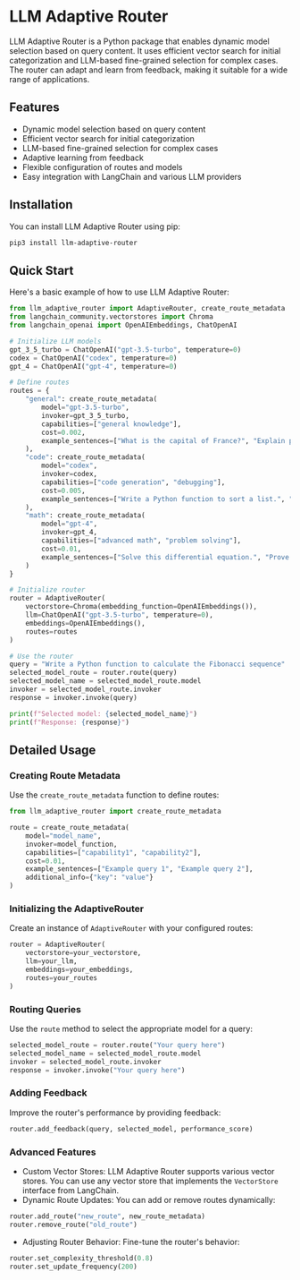 # LLM Adaptive Router

LLM Adaptive Router is a Python package that enables dynamic model selection based on query content. It uses efficient vector search for initial categorization and LLM-based fine-grained selection for complex cases. The router can adapt and learn from feedback, making it suitable for a wide range of applications.

## Features

- Dynamic model selection based on query content
- Efficient vector search for initial categorization
- LLM-based fine-grained selection for complex cases
- Adaptive learning from feedback
- Flexible configuration of routes and models
- Easy integration with LangChain and various LLM providers

## Installation

You can install LLM Adaptive Router using pip:

```bash
pip3 install llm-adaptive-router
```

## Quick Start

Here's a basic example of how to use LLM Adaptive Router:

```python
from llm_adaptive_router import AdaptiveRouter, create_route_metadata
from langchain_community.vectorstores import Chroma
from langchain_openai import OpenAIEmbeddings, ChatOpenAI

# Initialize LLM models
gpt_3_5_turbo = ChatOpenAI("gpt-3.5-turbo", temperature=0)
codex = ChatOpenAI("codex", temperature=0)
gpt_4 = ChatOpenAI("gpt-4", temperature=0)

# Define routes
routes = {
    "general": create_route_metadata(
        model="gpt-3.5-turbo",
        invoker=gpt_3_5_turbo,
        capabilities=["general knowledge"],
        cost=0.002,
        example_sentences=["What is the capital of France?", "Explain photosynthesis."]
    ),
    "code": create_route_metadata(
        model="codex",
        invoker=codex,
        capabilities=["code generation", "debugging"],
        cost=0.005,
        example_sentences=["Write a Python function to sort a list.", "Debug this JavaScript code."]
    ),
    "math": create_route_metadata(
        model="gpt-4",
        invoker=gpt_4,
        capabilities=["advanced math", "problem solving"],
        cost=0.01,
        example_sentences=["Solve this differential equation.", "Prove the Pythagorean theorem."]
    )
}

# Initialize router
router = AdaptiveRouter(
    vectorstore=Chroma(embedding_function=OpenAIEmbeddings()),
    llm=ChatOpenAI("gpt-3.5-turbo", temperature=0),
    embeddings=OpenAIEmbeddings(),
    routes=routes
)

# Use the router
query = "Write a Python function to calculate the Fibonacci sequence"
selected_model_route = router.route(query)
selected_model_name = selected_model_route.model
invoker = selected_model_route.invoker
response = invoker.invoke(query)

print(f"Selected model: {selected_model_name}")
print(f"Response: {response}")
```

## Detailed Usage

### Creating Route Metadata

Use the `create_route_metadata` function to define routes:

```python
from llm_adaptive_router import create_route_metadata

route = create_route_metadata(
    model="model_name",
    invoker=model_function,
    capabilities=["capability1", "capability2"],
    cost=0.01,
    example_sentences=["Example query 1", "Example query 2"],
    additional_info={"key": "value"}
)
```

### Initializing the AdaptiveRouter

Create an instance of `AdaptiveRouter` with your configured routes:

```python
router = AdaptiveRouter(
    vectorstore=your_vectorstore,
    llm=your_llm,
    embeddings=your_embeddings,
    routes=your_routes
)
```

### Routing Queries

Use the `route` method to select the appropriate model for a query:

```python
selected_model_route = router.route("Your query here")
selected_model_name = selected_model_route.model
invoker = selected_model_route.invoker
response = invoker.invoke("Your query here")
```

### Adding Feedback

Improve the router's performance by providing feedback:

```python
router.add_feedback(query, selected_model, performance_score)
```

### Advanced Features

- Custom Vector Stores: LLM Adaptive Router supports various vector stores. You can use any vector store that implements the `VectorStore` interface from LangChain.
- Dynamic Route Updates: You can add or remove routes dynamically:

```python
router.add_route("new_route", new_route_metadata)
router.remove_route("old_route")
```

- Adjusting Router Behavior: Fine-tune the router's behavior:

```python
router.set_complexity_threshold(0.8)
router.set_update_frequency(200)
```


